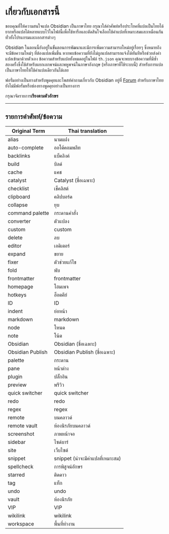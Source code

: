 # เกี่ยวกับเอกสารนี้

ขอบคุณที่ให้ความสนใจแปล Obsidian เป็นภาษาไทย กรุณาใส่คำศัพท์หรือประโยคที่แปลเป็นไทยได้ยากหรือแปลได้หลายแบบไว้ในไฟล์นี้เพื่อใช้หารือและตัดสินใจเลือกใช้คำแปลที่เหมาะสมและเหมือนกันทั่วทั้งโปรแกรมและเอกสารต่างๆ

Obsidian ในตอนนี้ยังอยู่ในขั้นตอนการพัฒนาและมีการเพิ่มความสามารถใหม่อยู่เรื่อยๆ ซึ่งหมายถึงจะมีข้อความใหม่ๆ ที่ต้องแปลเพิ่มขึ้น หากพบข้อความที่ยังไม่ถูกแปลสามารถแจ้งได้ทันทีหรือช่วยส่งคำแปลเข้ามาด้วยตัวเอง
ข้อความสำหรับแปลทั้งหมดอยู่ในไฟล์ `th.json` คุณจะพบบางข้อความที่มีซ้ำสองครั้งซึ่งใช้สำหรับแยกเอกพจน์และพหูพจน์ในภาษาอังกฤษ (หรือภาษาที่ใช้ระบบนี้) สำหรับการแปลเป็นภาษาไทยให้ใช้คำแปลเดียวกันได้เลย

ฟอรั่มอย่างเป็นทางสำหรับพูดคุยและโพสท์คำถามเกี่ยวกับ Obsidian อยู่ที่ [Forum](https://forum.obsidian.md/)
สำหรับภาษาไทย ยังไม่มีฟอรั่มหรือช่องทางพูดคุยอย่างเป็นทางการ

กรุณาจัดรายการ**เรียงตามตัวอักษร**

---

## รายการคำศัพท์/ข้อความ

|Original Term|Thai translation|
|-|-|
alias | นามแฝง
auto-complete | ออโต้คอมพลีท
backlinks | แบ็คลิงค์
build | บิลด์
cache | แคช
catalyst | Catalyst (ชื่อเฉพาะ)
checklist | เช็คลิสต์
clipboard | คลิปบอร์ด
collapse | ยุบ
command palette | กระดานคำสั่ง
converter | ตัวแปลง
custom | custom
delete | ลบ
editor | เอดิเตอร์
expand | ขยาย
fixer | ตัวช่วยแก้ไข
fold | พับ
frontmatter | frontmatter
homepage | โฮมเพจ
hotkeys | ฮ็อตคีย์
ID | ID
indent | ย่อหน้า
markdown | markdown
node | โหนด
note | โน้ต
Obsidian | Obsidian (ชื่อเฉพาะ)
Obsidian Publish | Obsidian Publish (ชื่อเฉพาะ)
palette | กระดาน
pane | หน้าต่าง
plugin | ปลั๊กอิน
preview | พรีวิว
quick switcher | quick switcher
redo | redo
regex | regex
remote | บนคลาวด์
remote vault | ห้องนิรภัยบนคลาวด์
screenshot | ภาพหน้าจอ
sidebar | ไซด์บาร์
site | เว็บไซต์
snippet | snippet (น่าจะมีคำแปลที่เหมาะสม)
spellcheck | การพิสูจน์อักษร
starred | ติดดาว
tag | แท็ก
undo | undo
vault | ห้องนิรภัย
VIP | VIP
wikilink | wikilink
workspace | พื้นที่ทำงาน
